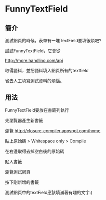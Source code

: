# FunnyTextField #

## 簡介 ##

測試網頁的時候，表單有一堆TextField要填很煩吧?

試試FunnyTextField，它會從

http://more.handlino.com/api

取得語料，並把語料填入網頁所有的textfield

省去人工填寫測試資料的煩惱。

## 用法 ##

FunnyTextField要放在書籤列執行

先瀏覽器產生新書籤 

瀏覽
http://closure-compiler.appspot.com/home

貼上原始碼 > Whitespace only  > Compile

在右邊取得去掉空白後的原始碼

貼入書籤

瀏覽測試網頁

按下剛新增的書籤

測試網頁中的textField應該填滿著有趣的文字:)





